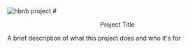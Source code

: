 
<img src="C:\Users\user\Desktop\65f4a1dd9c51265f49d0.png" alt="hbnb project">
# <p align="center"> Project Title <p>
A brief description of what this project does and who it's for
